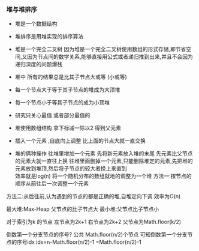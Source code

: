 ### 堆与堆排序
* 堆是一个数据结构
* 堆排序是用堆实现的排序算法
* 堆是一个完全二叉树
  因为堆是一个完全二叉树使用数组的形式存储,即节省空间,又因为节点间的数学关系,能够直接用公式或者递归推到出来,并且不会因为递归深度的问题爆栈
* 堆中 所有的结果总是比其子节点大或等 (小或等)
*  每一个节点大于等于其子节点的堆成为大顶堆
* 每一个节点小于等其子节点的成为小顶堆

* 研究只关心最值 或者部分最值的
* 堆使用数组结构 拿下标减一除以2 得到父元素
* 插入一个元素 ,自底向上调整 比上面的节点大就一直交换
* 堆的俩种操作
  往堆里增加一个元素
   先将新元素放入堆的末尾 先元素比父节点的元素大就一直往上换
  往堆里面删掉一个元素,只能删除堆定的元素,先把堆的元素放到堆顶,然后将子节点的较大者换上来直到  
效率就是log(n)
将一个随机分布的数组就地的调整为一个堆
方法一:按节点的顺序从前往后一次调整一个元素

方法二:从后往前,认为遇到的节点的都是正确的堆,自堆定向下调 效率为O(n)



最大堆:Max-Heap
   父节点的比子节点大
最小堆:父节点比子节点小

对于索引为k 的节点
 左节点为2k+1
 右节点为2k+2
 父节点为Math.floor(k/2)

倒数第一个分支节点的序号?
公共 Math.floor(n/2)个节点
可知倒数第一个分支节点的序号idx
 idx=n-Math.floor(n/2)-1
    =Math.floor(n/2)-1
